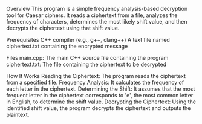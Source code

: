 Overview
This program is a simple frequency analysis-based decryption tool for Caesar ciphers. 
It reads a ciphertext from a file, analyzes the frequency of characters, determines 
the most likely shift value, and then decrypts the ciphertext using that shift value.

Prerequisites
C++ compiler (e.g., g++, clang++)
A text file named ciphertext.txt containing the encrypted message

Files
main.cpp: The main C++ source file containing the program
ciphertext.txt: The file containing the ciphertext to be decrypted

How It Works
Reading the Ciphertext: The program reads the ciphertext from a specified file.
Frequency Analysis: It calculates the frequency of each letter in the ciphertext.
Determining the Shift: It assumes that the most frequent letter in the ciphertext 
corresponds to 'e', the most common letter in English, to determine the shift value.
Decrypting the Ciphertext: Using the identified shift value, the program decrypts the 
ciphertext and outputs the plaintext.
